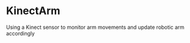 KinectArm
=========

Using a Kinect sensor to monitor arm movements and update robotic arm accordingly
